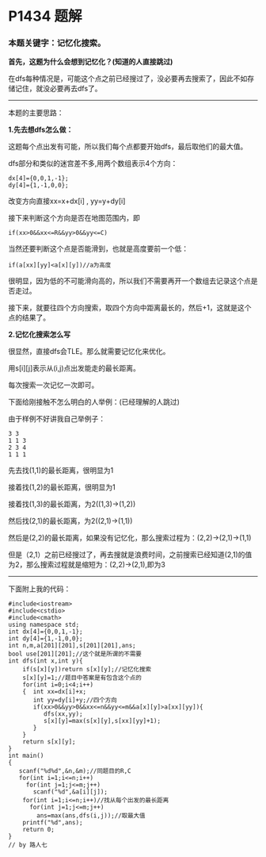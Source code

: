 # P1434 题解

### 本题关键字：记忆化搜索。
**首先，这题为什么会想到记忆化？(知道的人直接跳过)**

在dfs每种情况是，可能这个点之前已经搜过了，没必要再去搜索了，因此不如存储记住，就没必要再去dfs了。


------------
本题的主要思路：

**1.先去想dfs怎么做：**

这题每个点出发有可能，所以我们每个点都要开始dfs，最后取他们的最大值。

dfs部分和类似的迷宫差不多,用两个数组表示4个方向：
```
dx[4]={0,0,1,-1};
dy[4]={1,-1,0,0};
```
改变方向直接xx=x+dx[i] , yy=y+dy[i]

接下来判断这个方向是否在地图范围内，即
```
if(xx>0&&xx<=R&&yy>0&&yy<=C)
```

当然还要判断这个点是否能滑到，也就是高度要前一个低：
```
if(a[xx][yy]<a[x][y])//a为高度
```
很明显，因为低的不可能滑向高的，所以我们不需要再开一个数组去记录这个点是否走过。

接下来，就要往四个方向搜索，取四个方向中距离最长的，然后+1，这就是这个点的结果了。

**2.记忆化搜索怎么写**

很显然，直接dfs会TLE。那么就需要记忆化来优化。

用s[i][j]表示从(i,j)点出发能走的最长距离。

每次搜索一次记忆一次即可。

下面给刚接触不怎么明白的人举例：(已经理解的人跳过)

由于样例不好讲我自己举例子：
```
3 3 
1 1 3
2 3 4
1 1 1
```
先去找(1,1)的最长距离，很明显为1

接着找(1,2)的最长距离，很明显为1

接着找(1,3)的最长距离，为2((1,3)->(1,2))

然后找(2,1)的最长距离，为2((2,1)->(1,1))

然后是(2,2)的最长距离，如果没有记忆化，那么搜索过程为：(2,2)->(2,1)->(1,1)

但是（2,1）之前已经搜过了，再去搜就是浪费时间，之前搜索已经知道(2,1)的值为2，那么搜索过程就是缩短为：(2,2)->(2,1),即为3


------------
下面附上我的代码：
```
#include<iostream>
#include<cstdio>
#include<cmath>
using namespace std;
int dx[4]={0,0,1,-1};
int dy[4]={1,-1,0,0};
int n,m,a[201][201],s[201][201],ans;
bool use[201][201];//这个就是所谓的不需要
int dfs(int x,int y){
    if(s[x][y])return s[x][y];//记忆化搜索
    s[x][y]=1;//题目中答案是有包含这个点的
    for(int i=0;i<4;i++)
    {  int xx=dx[i]+x;
       int yy=dy[i]+y;//四个方向
       if(xx>0&&yy>0&&xx<=n&&yy<=m&&a[x][y]>a[xx][yy]){
       	  dfs(xx,yy);
          s[x][y]=max(s[x][y],s[xx][yy]+1);
       }
    }
    return s[x][y];
}
int main()
{	
   scanf("%d%d",&n,&m);//同题目的R,C
   for(int i=1;i<=n;i++)
     for(int j=1;j<=m;j++)
       scanf("%d",&a[i][j]);
    for(int i=1;i<=n;i++)//找从每个出发的最长距离
      for(int j=1;j<=m;j++)
        ans=max(ans,dfs(i,j));//取最大值
    printf("%d",ans);
    return 0;
}
// by 路人七
```
